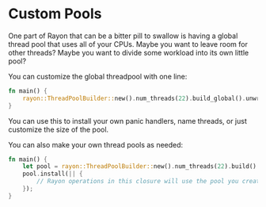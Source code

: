 # Custom Pools

One part of Rayon that can be a bitter pill to swallow is having a global thread pool that uses all of your CPUs. Maybe you want to leave room for other threads? Maybe you want to divide some workload into its own little pool?

You can customize the global threadpool with one line:

```rust
fn main() {
    rayon::ThreadPoolBuilder::new().num_threads(22).build_global().unwrap();
}
```

You can use this to install your own panic handlers, name threads, or just customize the size of the pool.

You can also make your own thread pools as needed:

```rust
fn main() {
    let pool = rayon::ThreadPoolBuilder::new().num_threads(22).build().unwrap();
    pool.install(|| {
        // Rayon operations in this closure will use the pool you created.
    });
}
```